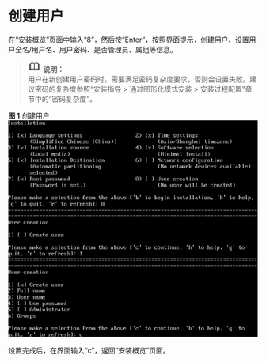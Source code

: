 # 创建用户<a name="ZH-CN_TOPIC_0220373235"></a>

在“安装概览”页面中输入“8”，然后按“Enter”，按照界面提示，创建用户、设置用户全名/用户名、用户密码、是否管理员、属组等信息。

>![](public_sys-resources/icon-note.gif) **说明：**   
>用户在新创建用户密码时，需要满足密码复杂度要求，否则会设置失败。建议密码的复杂度参照“安装指导 \> 通过图形化模式安装 \> 安装过程配置”章节中的“密码复杂度”。  

**图 1**  创建用户<a name="zh-cn_topic_0155778954_zh-cn_topic_0151920811_f125c609b7ef6419a8b412d185f727a6b"></a>  
![](figures/创建用户-4.png "创建用户-4")

设置完成后，在界面输入“c”，返回“安装概览”页面。

